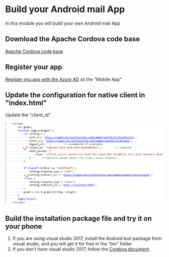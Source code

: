 # Build your Android mail App
In this module you will build your own Android mail App

## Download the Apache Cordova code base
[Apache Cordova code base](https://github.com/InteropEvents/mail-app-microsoft-graph/tree/master/more%20resources/Cordova)


## Register your app
[Register you app with the Azure AD](https://developer.microsoft.com/en-us/graph/docs/concepts/auth_register_app_v2) as the "Mobile App"


## Update the configuration for native client in "index.html"
Update the "client_id" 

![alt text](imgs/code-config-mobile.png "Code configuration for mobile app")
 
## Build the installation package file and try it on your phone
1. If you are using visual studio 2017, install the Android tool package from visual studio, and you will get it for free in the "bin" folder
2. If you don't have visual studio 2017, follow the [Cordova document](http://cordova.apache.org/docs/en/latest/guide/platforms/android/index.html)



